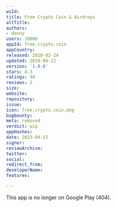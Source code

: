 ```yaml
---
wsId: 
title: Free Crypto Coin & Airdrops
altTitle: 
authors:
- danny
users: 10000
appId: free.crypto.coin
appCountry: 
released: 2020-02-24
updated: 2020-09-22
version: '1.0.8'
stars: 4.3
ratings: 98
reviews: 2
size: 
website: 
repository: 
issue: 
icon: free.crypto.coin.png
bugbounty: 
meta: removed
verdict: wip
appHashes: 
date: 2023-04-15
signer: 
reviewArchive: 
twitter: 
social: 
redirect_from: 
developerName: 
features: 

---
```


This app is no longer on Google Play (404).

